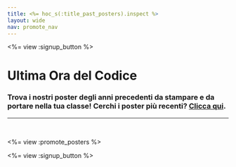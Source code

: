 ```yaml
---
title: <%= hoc_s(:title_past_posters).inspect %>
layout: wide
nav: promote_nav
---
```

<%= view :signup_button %>

# Ultima Ora del Codice

### Trova i nostri poster degli anni precedenti da stampare e da portare nella tua classe! Cerchi i poster più recenti? [Clicca qui](<%= resolve_url('/promote/resources#posters') %>).

* * *

<br />

<%= view :promote_posters %>

<%= view :signup_button %>